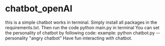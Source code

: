 # chatbot_openAI
this is a simple chatbot works in terminal.
Simply install all packages in the requirements.txt.
Then run the code python main.py in terminal
You can set the personality of chatbot by following code:
example: python chatbot.py --personality "angry chatbot"
Have fun interacting with chatbot.
